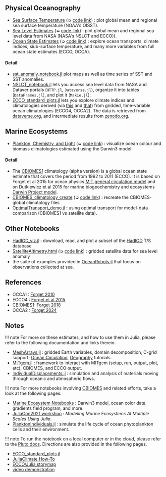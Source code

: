 
## Physical Oceanography

- [Sea Surface Temperature](sst_anomaly_notebook.html) (➭ [code link](https://raw.githubusercontent.com/JuliaOcean/Climatology.jl/master/examples/OISST/sst_anomaly_notebook.jl)) : plot global mean and regional sea surface temperature (NOAA's OISST).
- [Sea Level Estimates](NSLCT_notebook.html) (➭ [code link](https://raw.githubusercontent.com/JuliaOcean/Climatology.jl/master/examples/NSLCT/NSLCT_notebook.jl)) : plot global mean and regional sea level data from NASA (NASA's NSLCT and ECCO)).
- [Ocean State Estimates](ECCO_standard_plots.html) (➭ [code link](https://raw.githubusercontent.com/JuliaOcean/Climatology.jl/master/examples/ECCO/ECCO_standard_plots.jl)) : explore ocean transports, climate indices, siub-surface temperature, and many more variables from full ocean state estimates (ECCO, OCCA).

#### Detail

- [sst\_anomaly\_notebook.jl](sst_anomaly_notebook.html) plot maps as well as time series of SST and SST anomalies.
- [NSLCT\_notebook.jl](NSLCT_notebook.html) lets you access sea level data from NASA and Dataver portals (`HTTP.jl`, `Dataverse.jl`), organize it into tables (`DataFrames.jl`), and plot it (`Makie.jl`).
- [ECCO\_standard\_plots.jl](ECCO_standard_plots.html) lets you explore climate indices and climatologies derived (via [this](https://github.com/JuliaOcean/Climatology.jl/blob/master/examples/ECCO/ECCO_standard_calcs.jl) and [that](https://github.com/JuliaOcean/Climatology.jl/blob/master/examples/ECCO/ECCO_standard_loop.jl)) from gridded, time-variable ocean climatologies (ECCO4, OCCA2). The data is retrieved from [dataverse.org](https://dataverse.harvard.edu/dataverse/ECCO), and intermediate results from [zenodo.org](https://zenodo.org).


## Marine Ecosystems

- [Plankton, Chemistry, and Light](CBIOMES_climatology_plot.html) (➭ [code link](https://raw.githubusercontent.com/JuliaOcean/Climatology.jl/master/examples/CBIOMES/CBIOMES_climatology_plot.jl)) : visualize ocean colour and biomass climatologies estimated using the Darwin3 model.

#### Detail

- The [CBIOMES1](https://github.com/CBIOMES/global-ocean-model) climatology (alpha version) is a global ocean state estimate that covers the period from 1992 to 2011 (ECCO). It is based on Forget et al 2015 for ocean physics [MIT general circulation model](https://mitgcm.readthedocs.io/en/latest/#) and on Dutkiewicz et al 2015 for marine biogeochemistry and ecosystems [Darwin Project model](https://darwin3.readthedocs.io/en/latest/phys_pkgs/darwin.html).
- [CBIOMES\_climatology\_create](https://JuliaOcean.github.io/Climatology.jl/v0.1.13/examples/CBIOMES_model_climatogy.html) (➭ [code link](https://raw.githubusercontent.com/JuliaOcean/Climatology.jl/master/examples/CBIOMES/CBIOMES_climatology_create.jl)) : recreate the CBIOMES-global climatology files
- [OptimalTransport\_demo.jl](OptimalTransport_demo.html) : using optimal transport for model-data comparison (CBIOMES1 vs satellite data).

## Other Notebooks

- [HadIOD\_viz.jl](HadIOD_viz.html) : download, read, and plot a subset of the [HadIOD](https://www.metoffice.gov.uk/hadobs/hadiod/) T/S database
- [SatelliteAltimetry.html](https://juliaocean.github.io/OceanRobots.jl/dev/examples/SatelliteAltimetry.html) (➭ [code link](https://raw.githubusercontent.com/JuliaOcean/OceanRobots.jl/master/examples/SatelliteAltimetry.jl)) : gridded satellite data for sea level anomaly
- the suite of examples provided in [OceanRobots.jl](https://juliaocean.github.io/OceanRobots.jl/dev/examples/) that focus on observations collected at sea.

## References

- OCCA1 : [Forget 2010](https://doi.org/10.1175/2009JPO4043.1)
- ECCO4 : [Forget et al 2015](https://gmd.copernicus.org/articles/8/3071/2015/)
- CBIOMES1: [Forget 2018](https://zenodo.org/record/2653669#.YbwAUi1h0ow)
- OCCA2 : [Forget 2024](https://doi.org/10.21203/rs.3.rs-3979671/v1)
	
## Notes

!!! note
    For more on these estimates, and how to use them in Julia, please refer to the following documentation and links therein.

- [MeshArrays.jl](https://juliaclimate.github.io/MeshArrays.jl/dev/) : gridded Earth variables, domain decomposition, C-grid support; [Ocean Circulation](https://juliaclimate.github.io/MeshArrays.jl/dev/tutorials/vectors.html), [Geography](https://juliaclimate.github.io/MeshArrays.jl/dev/tutorials/geography.html) tutorials.
- [MITgcm.jl](https://gaelforget.github.io/MITgcm.jl/dev/) : framework to interact with MITgcm (setup, run, output, plot, etc), CBIOMES, and ECCO output.
- [IndividualDisplacements.jl](https://juliaclimate.github.io/IndividualDisplacements.jl/dev/) : simulation and analysis of materials moving through oceanic and atmospheric flows.

!!! note
    For more notebooks involving [CBIOMES](https://cbiomes.org) and related efforts, take a look at the following pages.

- [Marine Ecosystem Notebooks](https://github.com/JuliaOcean/MarineEcosystemNotebooks) : Darwin3 model, ocean color data, gradients field program, and more.
- [JuliaCon2021 workshop](https://github.com/JuliaOcean/MarineEcosystemsJuliaCon2021.jl) : _Modeling Marine Ecosystems At Multiple Scales Using Julia_.
- [PlanktonIndividuals.jl](https://juliaocean.github.io/PlanktonIndividuals.jl/dev/) : simulate the life cycle of ocean phytoplankton cells and their environment.

!!! note
    To run the notebook on a local computer or in the cloud, please refer to the [Pluto docs](https://github.com/fonsp/Pluto.jl/wiki). Directions are also provided in the following pages.

- [ECCO\_standard\_plots.jl](https://JuliaOcean.github.io/Climatology.jl/dev/examples/ECCO_standard_plots.html)
- [JuliaClimate How-To](https://juliaclimate.github.io/Notebooks/#directions) 
- [ECCO/Julia storymap](https://ecco-group.org/storymaps.htm?id=69)
- [video demonstration](https://www.youtube.com/watch?v=mZevMagHatc&list=PLXO7Tdh24uhPFZ5bph6Y_Q3-CRSfk5cDU)

